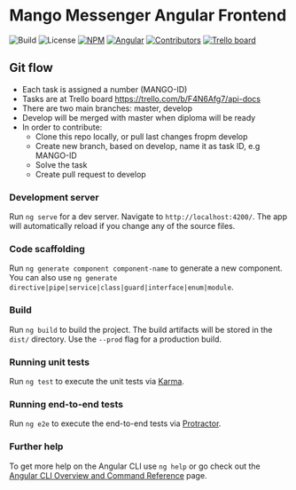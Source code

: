 # Mango Messenger Angular Frontend

![Build](https://img.shields.io/badge/Build-succeeded-brightgreen)
![License](https://img.shields.io/badge/License-MIT-%23bfc400)
[![NPM](https://img.shields.io/badge/npm-14.17.3-%23009127)](https://nodejs.org/en/download/)
[![Angular](https://img.shields.io/badge/Angular%20CLI-11.2.7-%23d61111)](https://angular.io/guide/setup-local)
[![Contributors](https://img.shields.io/badge/Contributors-2-red)](https://github.com/kolosovpetro/MangoAPI/graphs/contributors)
[![Trello board](https://img.shields.io/badge/Task%20Board-Trello-blue)](https://trello.com/b/Z7IlfrRb/mango-messenger-trello)

## Git flow
- Each task is assigned a number (MANGO-ID)
- Tasks are at Trello board https://trello.com/b/F4N6Afg7/api-docs
- There are two main branches: master, develop
- Develop will be merged with master when diploma will be ready
- In order to contribute:
  - Clone this repo locally, or pull last changes fropm develop
  - Create new branch, based on develop, name it as task ID, e.g MANGO-ID
  - Solve the task
  - Create pull request to develop

### Development server

Run `ng serve` for a dev server. Navigate to `http://localhost:4200/`. The app will automatically reload if you change any of the source files.

### Code scaffolding

Run `ng generate component component-name` to generate a new component. You can also use `ng generate directive|pipe|service|class|guard|interface|enum|module`.

### Build

Run `ng build` to build the project. The build artifacts will be stored in the `dist/` directory. Use the `--prod` flag for a production build.

### Running unit tests

Run `ng test` to execute the unit tests via [Karma](https://karma-runner.github.io).

### Running end-to-end tests

Run `ng e2e` to execute the end-to-end tests via [Protractor](http://www.protractortest.org/).

### Further help

To get more help on the Angular CLI use `ng help` or go check out the [Angular CLI Overview and Command Reference](https://angular.io/cli) page.
